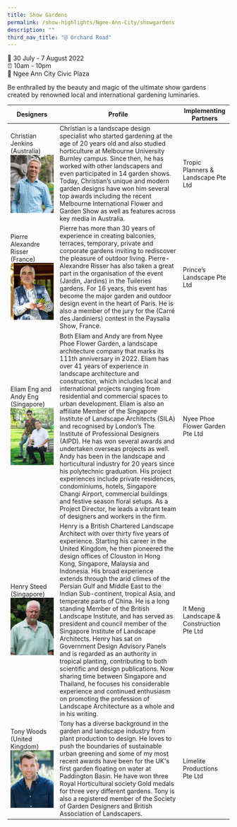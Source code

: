```yaml
---
title: Show Gardens
permalink: /show-highlights/Ngee-Ann-City/showgardens
description: ""
third_nav_title: "@ Orchard Road"
---
```

📆 30 July - 7 August 2022 <br>
⏰ 10am - 10pm<br>
📍 Ngee Ann City Civic Plaza<br>
	
Be enthralled by the beauty and magic of the ultimate show gardens created by renowned local and international gardening luminaries.



| Designers | Profile | Implementing Partners |
| -------- | -------- | -------- |
| Christian Jenkins (Australia) ![Christian Jenkins](/images/christian.jpg)| Christian is a landscape design specialist who started gardening at the age of 20 years old and also studied horticulture at Melbourne University Burnley campus. Since then, he has worked with other landscapers and even participated in 14 garden shows. Today, Christian’s unique and modern garden designs have won him several top awards including the recent Melbourne International Flower and Garden Show as well as features across key media in Australia. | Tropic Planners & Landscape Pte Ltd |
| Pierre Alexandre Risser (France)![](/images/Pierre.jpg) | Pierre has more than 30 years of experience in creating balconies, terraces, temporary, private and corporate gardens inviting to rediscover the pleasure of outdoor living. Pierre-Alexandre Risser has also taken a great part in the organisation of the event (Jardin, Jardins) in the Tuileries gardens. For 16 years, this event has become the major garden and outdoor design event in the heart of Paris. He is also a member of the jury for the (Carré des Jardiniers) contest in the Paysalia Show, France. | Prince’s Landscape Pte Ltd |
| Eliam Eng and Andy Eng (Singapore)![](/images/EliamAndy.jpg) | Both Eliam and Andy are from Nyee Phoe Flower Garden, a landscape architecture company that  marks its 111th anniversary in 2022. Eliam has over 41 years of experience in landscape architecture and construction, which includes local and international projects ranging from residential and commercial spaces to urban development. Eliam is also an affiliate Member of the Singapore Institute of Landscape Architects (SILA) and recognised by London’s The Institute of Professional Designers (AIPD). He has won several awards and undertaken overseas projects as well.  Andy has been in the landscape and horticultural industry for 20 years since his polytechnic graduation. His project experiences include private residences, condominiums, hotels, Singapore Changi Airport, commercial buildings and festive season floral setups. As a Project Director, he leads a vibrant team of designers and workers in the firm.  | Nyee Phoe Flower Garden Pte Ltd |
| Henry Steed (Singapore) ![Henry Steed](/images/henrysteed.jpg)| Henry is a British Chartered Landscape Architect with over thirty five years of experience. Starting his career in the United Kingdom, he then pioneered the design offices of Clouston in Hong Kong, Singapore, Malaysia and Indonesia. His broad experience extends through the arid climes of the Persian Gulf and Middle East to the Indian Sub-continent, tropical Asia, and temperate parts of China. He is a long standing Member of the British Landscape Institute, and has served as president and council member of the Singapore Institute of Landscape Architects. Henry has sat on Government Design Advisory Panels and is regarded as an authority in tropical planting, contributing to both scientific and design publications. Now sharing time between Singapore and Thailand, he focuses his considerable experience and continued enthusiasm on promoting the profession of Landscape Architecture as a whole and in his writing. | It Meng Landscape & Construction Pte Ltd |
| Tony Woods (United Kingdom) ![](/images/tonywood.jpg)| Tony has a diverse background in the garden and landscape industry from plant production to design. He loves to push the boundaries of sustainable urban greening and some of my most recent awards have been for the UK's first garden floating on water at Paddington Basin. He have won three Royal Horticultural society Gold medals for three very different gardens. Tony is also a registered member of the Society of Garden Designers and British Association of Landscapers.  | Limelite Productions Pte Ltd |